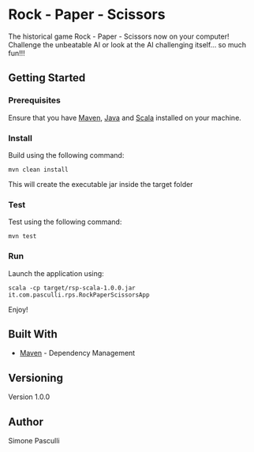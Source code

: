 # Rock - Paper - Scissors

The historical game Rock - Paper - Scissors now on your computer! Challenge the unbeatable AI or look at the AI challenging itself... so much fun!!!

## Getting Started

### Prerequisites

Ensure that you have [Maven](https://maven.apache.org/), [Java](http://www.oracle.com/technetwork/java/javase/downloads/index-jsp-138363.html) and [Scala](http://www.scala-lang.org/download/) installed on your machine.

### Install

Build using the following command:

```
mvn clean install
```

This will create the executable jar inside the target folder

### Test

Test using the following command:

```
mvn test
```

### Run

Launch the application using:

```
scala -cp target/rsp-scala-1.0.0.jar it.com.pasculli.rps.RockPaperScissorsApp
```

Enjoy!

## Built With

* [Maven](https://maven.apache.org/) - Dependency Management


## Versioning

Version 1.0.0

## Author

Simone Pasculli


